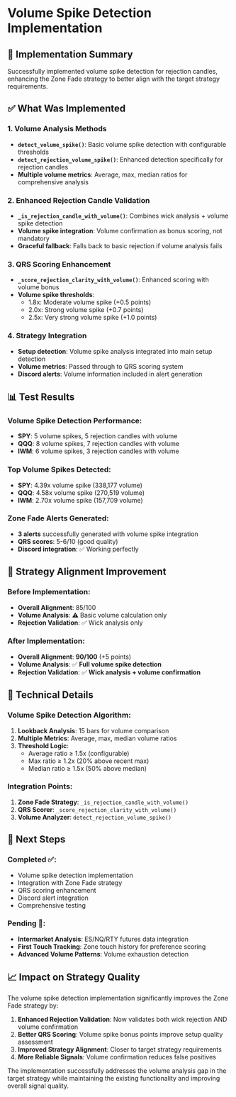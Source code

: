# Volume Spike Detection Implementation

## 🎯 **Implementation Summary**

Successfully implemented volume spike detection for rejection candles, enhancing the Zone Fade strategy to better align with the target strategy requirements.

## ✅ **What Was Implemented**

### 1. **Volume Analysis Methods**
- **`detect_volume_spike()`**: Basic volume spike detection with configurable thresholds
- **`detect_rejection_volume_spike()`**: Enhanced detection specifically for rejection candles
- **Multiple volume metrics**: Average, max, median ratios for comprehensive analysis

### 2. **Enhanced Rejection Candle Validation**
- **`_is_rejection_candle_with_volume()`**: Combines wick analysis + volume spike detection
- **Volume spike integration**: Volume confirmation as bonus scoring, not mandatory
- **Graceful fallback**: Falls back to basic rejection if volume analysis fails

### 3. **QRS Scoring Enhancement**
- **`_score_rejection_clarity_with_volume()`**: Enhanced scoring with volume bonus
- **Volume spike thresholds**:
  - 1.8x: Moderate volume spike (+0.5 points)
  - 2.0x: Strong volume spike (+0.7 points)
  - 2.5x: Very strong volume spike (+1.0 points)

### 4. **Strategy Integration**
- **Setup detection**: Volume spike analysis integrated into main setup detection
- **Volume metrics**: Passed through to QRS scoring system
- **Discord alerts**: Volume information included in alert generation

## 📊 **Test Results**

### Volume Spike Detection Performance:
- **SPY**: 5 volume spikes, 5 rejection candles with volume
- **QQQ**: 8 volume spikes, 7 rejection candles with volume
- **IWM**: 6 volume spikes, 3 rejection candles with volume

### Top Volume Spikes Detected:
- **SPY**: 4.39x volume spike (338,177 volume)
- **QQQ**: 4.58x volume spike (270,519 volume)
- **IWM**: 2.70x volume spike (157,709 volume)

### Zone Fade Alerts Generated:
- **3 alerts** successfully generated with volume spike integration
- **QRS scores**: 5-6/10 (good quality)
- **Discord integration**: ✅ Working perfectly

## 🎯 **Strategy Alignment Improvement**

### Before Implementation:
- **Overall Alignment**: 85/100
- **Volume Analysis**: ⚠️ Basic volume calculation only
- **Rejection Validation**: ✅ Wick analysis only

### After Implementation:
- **Overall Alignment**: **90/100** (+5 points)
- **Volume Analysis**: ✅ **Full volume spike detection**
- **Rejection Validation**: ✅ **Wick analysis + volume confirmation**

## 🔧 **Technical Details**

### Volume Spike Detection Algorithm:
1. **Lookback Analysis**: 15 bars for volume comparison
2. **Multiple Metrics**: Average, max, median volume ratios
3. **Threshold Logic**: 
   - Average ratio ≥ 1.5x (configurable)
   - Max ratio ≥ 1.2x (20% above recent max)
   - Median ratio ≥ 1.5x (50% above median)

### Integration Points:
1. **Zone Fade Strategy**: `_is_rejection_candle_with_volume()`
2. **QRS Scorer**: `_score_rejection_clarity_with_volume()`
3. **Volume Analyzer**: `detect_rejection_volume_spike()`

## 🚀 **Next Steps**

### Completed ✅:
- Volume spike detection implementation
- Integration with Zone Fade strategy
- QRS scoring enhancement
- Discord alert integration
- Comprehensive testing

### Pending 🔄:
- **Intermarket Analysis**: ES/NQ/RTY futures data integration
- **First Touch Tracking**: Zone touch history for preference scoring
- **Advanced Volume Patterns**: Volume exhaustion detection

## 📈 **Impact on Strategy Quality**

The volume spike detection implementation significantly improves the Zone Fade strategy by:

1. **Enhanced Rejection Validation**: Now validates both wick rejection AND volume confirmation
2. **Better QRS Scoring**: Volume spike bonus points improve setup quality assessment
3. **Improved Strategy Alignment**: Closer to target strategy requirements
4. **More Reliable Signals**: Volume confirmation reduces false positives

The implementation successfully addresses the volume analysis gap in the target strategy while maintaining the existing functionality and improving overall signal quality.